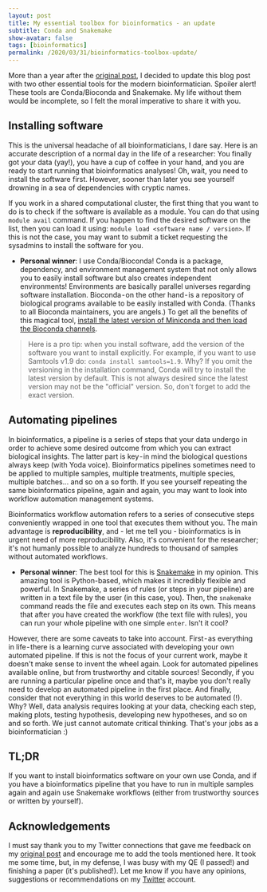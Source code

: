 ```yaml
---
layout: post
title: My essential toolbox for bioinformatics - an update
subtitle: Conda and Snakemake
show-avatar: false
tags: [bioinformatics]
permalink: /2020/03/31/bioinformatics-toolbox-update/
---
```


More than a year after the [original post](/2018/07/06/bioinformatics-toolbox/), I decided to update this blog post with two other essential tools for the modern bioinformatician. Spoiler alert! These tools are Conda/Bioconda and Snakemake. My life without them would be incomplete, so I felt the moral imperative to share it with you.

## Installing software

This is the universal headache of all bioinformaticians, I dare say. Here is an accurate description of a normal day in the life of a researcher: You finally got your data (yay!), you have a cup of coffee in your hand, and you are ready to start running that bioinformatics analyses! Oh, wait, you need to install the software first. However, sooner than later you see yourself drowning in a sea of dependencies with cryptic names.

If you work in a shared computational cluster, the first thing that you want to do is to check if the software is available as a module. You can do that using `module avail` command. If you happen to find the desired software on the list, then you can load it using: `module load <software name / version>`. If this is not the case, you may want to submit a ticket requesting the sysadmins to install the software for you.

- **Personal winner**: I use Conda/Bioconda! Conda is a package, dependency, and environment management system that not only allows you to easily install software but also creates independent environments! Environments are basically parallel universes regarding software installation. Bioconda - on the other hand - is a repository of biological programs available to be easily installed with Conda. (Thanks to all Bioconda maintainers, you are angels.) To get all the benefits of this magical tool, [install the latest version of Miniconda and then load the Bioconda channels](https://bioconda.github.io/user/install.html#install-conda).

> Here is a pro tip: when you install software, add the version of the software you want to install explicitly. For example, if you want to use Samtools v1.9 do: `conda install samtools=1.9`. Why? If you omit the versioning in the installation command, Conda will try to install the latest version by default. This is not always desired since the latest version may not be the "official" version. So, don't forget to add the exact version.

## Automating pipelines

In bioinformatics, a pipeline is a series of steps that your data undergo in order to achieve some desired outcome from which you can extract biological insights. The latter part is key - in mind the biological questions always keep (with Yoda voice). Bioinformatics pipelines sometimes need to be applied to multiple samples, multiple treatments, multiple species, multiple batches... and so on a so forth. If you see yourself repeating the same bioinformatics pipeline, again and again, you may want to look into workflow automation management systems.

Bioinformatics workflow automation refers to a series of consecutive steps conveniently wrapped in one tool that executes them without you. The main advantage is **reproducibility**, and - let me tell you - bioinformatics is in urgent need of more reproducibility. Also, it's convenient for the researcher; it's not humanly possible to analyze hundreds to thousand of samples without automated workflows.

- **Personal winner**: The best tool for this is [Snakemake](https://snakemake.readthedocs.io/en/stable/) in my opinion. This amazing tool is Python-based, which makes it incredibly flexible and powerful. In Snakemake, a series of rules (or steps in your pipeline) are written in a text file by the user (in this case, you). Then, the `snakemake` command reads the file and executes each step on its own. This means that after you have created the workflow (the text file with rules), you can run your whole pipeline with one simple `enter`. Isn't it cool?

However, there are some caveats to take into account. First - as everything in life - there is a learning curve associated with developing your own automated pipeline. If this is not the focus of your current work, maybe it doesn't make sense to invent the wheel again. Look for automated pipelines available online, but from trustworthy and citable sources! Secondly, if you are running a particular pipeline once and that's it, maybe you don't really need to develop an automated pipeline in the first place. And finally, consider that not everything in this world deserves to be automated (!). Why? Well, data analysis requires looking at your data, checking each step, making plots, testing hypothesis, developing new hypotheses, and so on and so forth. We just cannot automate critical thinking. That's your jobs as a bioinformatician :)


## TL;DR

If you want to install bioinformatics software on your own use Conda, and if you have a bioinformatics pipeline that you have to run in multiple samples again and again use Snakemake workflows (either from trustworthy sources or written by yourself).

## Acknowledgements

I must say thank you to my Twitter connections that gave me feedback on my [original post](/2018/07/06/bioinformatics-toolbox/) and encourage me to add the tools mentioned here. It took me some time, but, in my defense, I was busy with my QE (I passed!) and finishing a paper (it's published!). Let me know if you have any opinions, suggestions or recommendations on my [Twitter](https://medium.com/r/?url=https%3A%2F%2Ftwitter.com%2Fdcsoto_cl) account.
